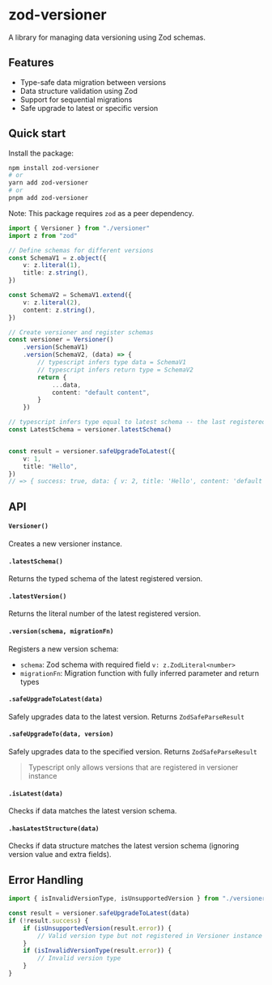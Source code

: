 # zod-versioner

A library for managing data versioning using Zod schemas.

## Features

-   Type-safe data migration between versions
-   Data structure validation using Zod
-   Support for sequential migrations
-   Safe upgrade to latest or specific version

## Quick start

Install the package:

```bash
npm install zod-versioner
# or
yarn add zod-versioner
# or
pnpm add zod-versioner
```

Note: This package requires `zod` as a peer dependency.

```typescript
import { Versioner } from "./versioner"
import z from "zod"

// Define schemas for different versions
const SchemaV1 = z.object({
	v: z.literal(1),
	title: z.string(),
})

const SchemaV2 = SchemaV1.extend({
	v: z.literal(2),
	content: z.string(),
})

// Create versioner and register schemas
const versioner = Versioner()
	.version(SchemaV1)
	.version(SchemaV2, (data) => {
        // typescript infers type data = SchemaV1
        // typescript infers return type = SchemaV2
		return {
			...data,
			content: "default content",
		}
	})

// typescript infers type equal to latest schema -- the last registered schema in versioner instance
const LatestSchema = versioner.latestSchema() 


const result = versioner.safeUpgradeToLatest({
	v: 1,
	title: "Hello",
})
// => { success: true, data: { v: 2, title: 'Hello', content: 'default content' } }
```

## API

#### `Versioner()`

Creates a new versioner instance.

#### `.latestSchema()`

Returns the typed schema of the latest registered version.


#### `.latestVersion()`

Returns the literal number of the latest registered version.

#### `.version(schema, migrationFn)`

Registers a new version schema:

-   `schema`: Zod schema with required field `v: z.ZodLiteral<number>`
-   `migrationFn`: Migration function with fully inferred parameter and return types 

#### `.safeUpgradeToLatest(data)`

Safely upgrades data to the latest version. Returns `ZodSafeParseResult`

#### `.safeUpgradeTo(data, version)`

Safely upgrades data to the specified version. Returns `ZodSafeParseResult`

> Typescript only allows versions that are registered in versioner instance

#### `.isLatest(data)`

Checks if data matches the latest version schema.

#### `.hasLatestStructure(data)`

Checks if data structure matches the latest version schema (ignoring version value and extra fields).

## Error Handling

```typescript
import { isInvalidVersionType, isUnsupportedVersion } from "./versioner"

const result = versioner.safeUpgradeToLatest(data)
if (!result.success) {
	if (isUnsupportedVersion(result.error)) {
		// Valid version type but not registered in Versioner instance
	}
	if (isInvalidVersionType(result.error)) {
		// Invalid version type
	}
}
```
